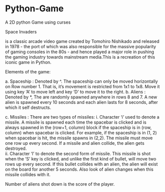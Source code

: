 # Python-Game
A 2D python Game using curses

Space Invaders​

is a classic arcade video game created by Tomohiro Nishikado and released in 
1978 - the port of which was also responsible for the massive popularity of gaming consoles in 
the 80s - and hence played a major role in pushing the gaming industry towards mainstream 
media.This is a recreation of this iconic game in 
Python. 
 
Elements of the game:
 
a. Spaceship​ : Denoted by ^. The spaceship can only be moved horizontally on Row number 1. 
That is, it’s movement is restricted from 1x1 to 1x8. Move it using key ‘A’ to move 
left and key ‘D’ to move it to the right. 
b. Aliens​ : Denoted by *, The are randomly 
spawned anywhere in rows 8 and 7. A new alien is spawned every 10 
seconds and each alien lasts for 8 seconds, after which it self destructs. 
 
 
c. Missiles​ : There are two types of missiles: 
i.
Character ‘i’ used to denote a missile. A missile is spawned each time 
the spacebar is clicked and is always spawned in the (row+1, column) 
block if the spaceship is in (row, column) when spacebar is clicked. For 
example, if the spaceship is in (1, 2) when spacebar is hit, the missile 
spawns in (2,2). The missile must move one row up every second. If a 
missile and alien collide, the alien gets destroyed.  
ii.
Character ‘l’ to denote the second form of missile. This missile is 
shot when the ‘S’ key is clicked, and unlike the first kind of bullet, will 
move two rows up every second. If this bullet collides with an alien, the 
alien will exist on the board for another 5 seconds. Also look of alien changes 
when this missile collides with it. 
 
Number of aliens shot down is the score of the player.

